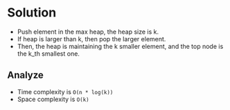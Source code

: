 # Solution
* Push element in the max heap, the heap size is k.
* If heap is larger than k, then pop the larger element.
* Then, the heap is maintaining the k smaller element, and the top node is the k_th smallest one.
## Analyze
* Time complexity is `O(n * log(k))`
* Space complexity is `O(k)`
